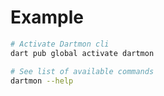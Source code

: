 # Example

```sh
# Activate Dartmon cli
dart pub global activate dartmon

# See list of available commands
dartmon --help
```
